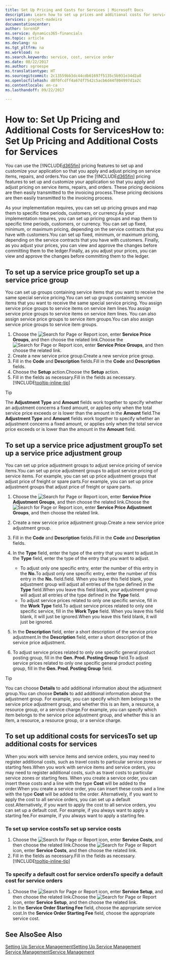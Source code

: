 ```yaml
---
title: Set Up Pricing and Costs for Services | Microsoft Docs
description: Learn how to set up prices and additional costs for services.
services: project-madeira
documentationcenter: 
author: SorenGP
ms.service: dynamics365-financials
ms.topic: article
ms.devlang: na
ms.tgt_pltfrm: na
ms.workload: na
ms.search.keywords: service, cost, service order
ms.date: 08/22/2017
ms.author: sgroespe
ms.translationtype: HT
ms.sourcegitcommit: 2c13559bb3dc44cdb61697f5135c5b931e34d2a8
ms.openlocfilehash: d0f0fcdff4a67df7542c5acb6d44f804997d1a2c
ms.contentlocale: en-ca
ms.lasthandoff: 09/22/2017

---
```


# <a name="how-to-set-up-pricing-and-additional-costs-for-services"></a><span data-ttu-id="2161d-103">How to: Set Up Pricing and Additional Costs for Services</span><span class="sxs-lookup"><span data-stu-id="2161d-103">How to: Set Up Pricing and Additional Costs for Services</span></span>
<span data-ttu-id="2161d-104">You can use the [!INCLUDE[d365fin](includes/d365fin_md.md)] pricing features to set up and customize your application so that you apply and adjust pricing on service items, repairs, and orders.</span><span class="sxs-lookup"><span data-stu-id="2161d-104">You can use the [!INCLUDE[d365fin](includes/d365fin_md.md)] pricing features to set up and customize your application so that you apply and adjust pricing on service items, repairs, and orders.</span></span> <span data-ttu-id="2161d-105">These pricing decisions are then easily transmitted to the invoicing process.</span><span class="sxs-lookup"><span data-stu-id="2161d-105">These pricing decisions are then easily transmitted to the invoicing process.</span></span>  
  
<span data-ttu-id="2161d-106">As your implementation requires, you can set up pricing groups and map them to specific time periods, customers, or currency.</span><span class="sxs-lookup"><span data-stu-id="2161d-106">As your implementation requires, you can set up pricing groups and map them to specific time periods, customers, or currency.</span></span> <span data-ttu-id="2161d-107">You can set up fixed, minimum, or maximum pricing, depending on the service contracts that you have with customers.</span><span class="sxs-lookup"><span data-stu-id="2161d-107">You can set up fixed, minimum, or maximum pricing, depending on the service contracts that you have with customers.</span></span> <span data-ttu-id="2161d-108">Finally, as you adjust your prices, you can view and approve the changes before committing them to the ledger.</span><span class="sxs-lookup"><span data-stu-id="2161d-108">Finally, as you adjust your prices, you can view and approve the changes before committing them to the ledger.</span></span>  

## <a name="to-set-up-a-service-price-group"></a><span data-ttu-id="2161d-109">To set up a service price group</span><span class="sxs-lookup"><span data-stu-id="2161d-109">To set up a service price group</span></span>
<span data-ttu-id="2161d-110">You can set up groups containing service items that you want to receive the same special service pricing.</span><span class="sxs-lookup"><span data-stu-id="2161d-110">You can set up groups containing service items that you want to receive the same special service pricing.</span></span> <span data-ttu-id="2161d-111">You assign service price groups to service items on service item lines.</span><span class="sxs-lookup"><span data-stu-id="2161d-111">You assign service price groups to service items on service item lines.</span></span> <span data-ttu-id="2161d-112">You can also assign service price groups to service item groups.</span><span class="sxs-lookup"><span data-stu-id="2161d-112">You can also assign service price groups to service item groups.</span></span>  

1. <span data-ttu-id="2161d-113">Choose the ![Search for Page or Report](media/ui-search/search_small.png "Search for Page or Report icon") icon, enter **Service Price Groups**, and then choose the related link.</span><span class="sxs-lookup"><span data-stu-id="2161d-113">Choose the ![Search for Page or Report](media/ui-search/search_small.png "Search for Page or Report icon") icon, enter **Service Price Groups**, and then choose the related link.</span></span>  
2. <span data-ttu-id="2161d-114">Create a new service price group.</span><span class="sxs-lookup"><span data-stu-id="2161d-114">Create a new service price group.</span></span>  
3. <span data-ttu-id="2161d-115">Fill in the **Code** and **Description** fields.</span><span class="sxs-lookup"><span data-stu-id="2161d-115">Fill in the **Code** and **Description** fields.</span></span>  
4. <span data-ttu-id="2161d-116">Choose the **Setup** action.</span><span class="sxs-lookup"><span data-stu-id="2161d-116">Choose the **Setup** action.</span></span>  
2. <span data-ttu-id="2161d-117">Fill in the fields as necessary.</span><span class="sxs-lookup"><span data-stu-id="2161d-117">Fill in the fields as necessary.</span></span> [!INCLUDE[tooltip-inline-tip](includes/tooltip-inline-tip_md.md)]  

 > [!Tip]
 > <span data-ttu-id="2161d-118">The **Adjustment Type** and **Amount** fields work together to specify whether an adjustment concerns a fixed amount, or applies only when the total service price exceeds or is lower than the amount in the **Amount** field.</span><span class="sxs-lookup"><span data-stu-id="2161d-118">The **Adjustment Type** and **Amount** fields work together to specify whether an adjustment concerns a fixed amount, or applies only when the total service price exceeds or is lower than the amount in the **Amount** field.</span></span>  

## <a name="to-set-up-a-service-price-adjustment-group"></a><span data-ttu-id="2161d-119">To set up a service price adjustment group</span><span class="sxs-lookup"><span data-stu-id="2161d-119">To set up a service price adjustment group</span></span>  
<span data-ttu-id="2161d-120">You can set up price adjustment groups to adjust service pricing of service items.</span><span class="sxs-lookup"><span data-stu-id="2161d-120">You can set up price adjustment groups to adjust service pricing of service items.</span></span> <span data-ttu-id="2161d-121">For example, you can set up price adjustment groups that adjust price of freight or spare parts.</span><span class="sxs-lookup"><span data-stu-id="2161d-121">For example, you can set up price adjustment groups that adjust price of freight or spare parts.</span></span>  
  
1. <span data-ttu-id="2161d-122">Choose the ![Search for Page or Report](media/ui-search/search_small.png "Search for Page or Report icon") icon, enter **Service Price Adjustment Groups**, and then choose the related link.</span><span class="sxs-lookup"><span data-stu-id="2161d-122">Choose the ![Search for Page or Report](media/ui-search/search_small.png "Search for Page or Report icon") icon, enter **Service Price Adjustment Groups**, and then choose the related link.</span></span>  
2. <span data-ttu-id="2161d-123">Create a new service price adjustment group.</span><span class="sxs-lookup"><span data-stu-id="2161d-123">Create a new service price adjustment group.</span></span>  
3. <span data-ttu-id="2161d-124">Fill in the **Code** and **Description** fields.</span><span class="sxs-lookup"><span data-stu-id="2161d-124">Fill in the **Code** and **Description** fields.</span></span>  
4. <span data-ttu-id="2161d-125">In the **Type** field, enter the type of the entry that you want to adjust.</span><span class="sxs-lookup"><span data-stu-id="2161d-125">In the **Type** field, enter the type of the entry that you want to adjust.</span></span>  
  
    * <span data-ttu-id="2161d-126">To adjust only one specific entry, enter the number of this entry in the **No.**</span><span class="sxs-lookup"><span data-stu-id="2161d-126">To adjust only one specific entry, enter the number of this entry in the **No.**</span></span> <span data-ttu-id="2161d-127">field.</span><span class="sxs-lookup"><span data-stu-id="2161d-127">field.</span></span> <span data-ttu-id="2161d-128">When you leave this field blank, your adjustment group will adjust all entries of the type defined in the **Type** field.</span><span class="sxs-lookup"><span data-stu-id="2161d-128">When you leave this field blank, your adjustment group will adjust all entries of the type defined in the **Type** field.</span></span>  
    * <span data-ttu-id="2161d-129">To adjust service prices related to only one specific service, fill in the **Work Type** field.</span><span class="sxs-lookup"><span data-stu-id="2161d-129">To adjust service prices related to only one specific service, fill in the **Work Type** field.</span></span> <span data-ttu-id="2161d-130">When you leave this field blank, it will just be ignored.</span><span class="sxs-lookup"><span data-stu-id="2161d-130">When you leave this field blank, it will just be ignored.</span></span>  
  
5. <span data-ttu-id="2161d-131">In the **Description** field, enter a short description of the service price adjustment.</span><span class="sxs-lookup"><span data-stu-id="2161d-131">In the **Description** field, enter a short description of the service price adjustment.</span></span>  
6. <span data-ttu-id="2161d-132">To adjust service prices related to only one specific general product posting group, fill in the **Gen. Prod. Posting Group** field.</span><span class="sxs-lookup"><span data-stu-id="2161d-132">To adjust service prices related to only one specific general product posting group, fill in the **Gen. Prod. Posting Group** field.</span></span>

> [!Tip]
> <span data-ttu-id="2161d-133">You can choose **Details** to add additional information about the adjustment group.</span><span class="sxs-lookup"><span data-stu-id="2161d-133">You can choose **Details** to add additional information about the adjustment group.</span></span> <span data-ttu-id="2161d-134">For example, you can specify which item belongs to the service price adjustment group, and whether this is an item, a resource, a resource group, or a service charge.</span><span class="sxs-lookup"><span data-stu-id="2161d-134">For example, you can specify which item belongs to the service price adjustment group, and whether this is an item, a resource, a resource group, or a service charge.</span></span>  

## <a name="to-set-up-additional-costs-for-services"></a><span data-ttu-id="2161d-135">To set up additional costs for services</span><span class="sxs-lookup"><span data-stu-id="2161d-135">To set up additional costs for services</span></span>
<span data-ttu-id="2161d-136">When you work with service items and service orders, you may need to register additional costs, such as travel costs to particular service zones or starting fees.</span><span class="sxs-lookup"><span data-stu-id="2161d-136">When you work with service items and service orders, you may need to register additional costs, such as travel costs to particular service zones or starting fees.</span></span> <span data-ttu-id="2161d-137">When you create a service order, you can insert these costs and a line with the type **Cost** will be added to the order.</span><span class="sxs-lookup"><span data-stu-id="2161d-137">When you create a service order, you can insert these costs and a line with the type **Cost** will be added to the order.</span></span> <span data-ttu-id="2161d-138">Alternatively, if you want to apply the cost to all service orders, you can set up a default cost.</span><span class="sxs-lookup"><span data-stu-id="2161d-138">Alternatively, if you want to apply the cost to all service orders, you can set up a default cost.</span></span> <span data-ttu-id="2161d-139">For example, if you always want to apply a starting fee.</span><span class="sxs-lookup"><span data-stu-id="2161d-139">For example, if you always want to apply a starting fee.</span></span>
  
### <a name="to-set-up-service-costs"></a><span data-ttu-id="2161d-140">To set up service costs</span><span class="sxs-lookup"><span data-stu-id="2161d-140">To set up service costs</span></span>
1. <span data-ttu-id="2161d-141">Choose the ![Search for Page or Report](media/ui-search/search_small.png "Search for Page or Report icon") icon, enter **Service Costs**, and then choose the related link.</span><span class="sxs-lookup"><span data-stu-id="2161d-141">Choose the ![Search for Page or Report](media/ui-search/search_small.png "Search for Page or Report icon") icon, enter **Service Costs**, and then choose the related link.</span></span> 
2. <span data-ttu-id="2161d-142">Fill in the fields as necessary.</span><span class="sxs-lookup"><span data-stu-id="2161d-142">Fill in the fields as necessary.</span></span> [!INCLUDE[tooltip-inline-tip](includes/tooltip-inline-tip_md.md)]  

### <a name="to-specify-a-default-cost-for-service-orders"></a><span data-ttu-id="2161d-143">To specify a default cost for service orders</span><span class="sxs-lookup"><span data-stu-id="2161d-143">To specify a default cost for service orders</span></span>
1. <span data-ttu-id="2161d-144">Choose the ![Search for Page or Report](media/ui-search/search_small.png "Search for Page or Report icon") icon, enter **Service Setup**, and then choose the related link.</span><span class="sxs-lookup"><span data-stu-id="2161d-144">Choose the ![Search for Page or Report](media/ui-search/search_small.png "Search for Page or Report icon") icon, enter **Service Setup**, and then choose the related link.</span></span> 
2. <span data-ttu-id="2161d-145">In the **Service Order Starting Fee** field, choose the appropriate service cost.</span><span class="sxs-lookup"><span data-stu-id="2161d-145">In the **Service Order Starting Fee** field, choose the appropriate service cost.</span></span>

## <a name="see-also"></a><span data-ttu-id="2161d-146">See Also</span><span class="sxs-lookup"><span data-stu-id="2161d-146">See Also</span></span>
[<span data-ttu-id="2161d-147">Setting Up Service Management</span><span class="sxs-lookup"><span data-stu-id="2161d-147">Setting Up Service Management</span></span>](service-setup-service.md)  
[<span data-ttu-id="2161d-148">Service Management</span><span class="sxs-lookup"><span data-stu-id="2161d-148">Service Management</span></span>](service-service.md)  

